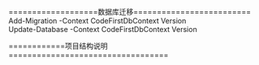 ===================数据库迁移=========================  
Add-Migration -Context CodeFirstDbContext Version   
Update-Database -Context CodeFirstDbContext  Version




============项目结构说明==================================

